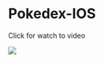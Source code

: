 # Pokedex-IOS

Click for watch to video
 

[<img src="https://user-images.githubusercontent.com/9095803/234289160-bc1540c8-9d1d-4981-b43e-a5769151696c.png">](https://drive.google.com/file/d/1PK5WpQdM1RNHvV2GEP5Ou2MqSbun1pvR "Pokedex IOS")

